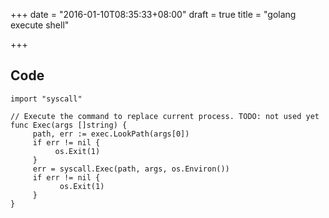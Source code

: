 +++
date = "2016-01-10T08:35:33+08:00"
draft = true
title = "golang execute shell"

+++



## Code

```
import "syscall"
```

```
// Execute the command to replace current process. TODO: not used yet
func Exec(args []string) {
     path, err := exec.LookPath(args[0])
     if err != nil {
      	  os.Exit(1)
     }
     err = syscall.Exec(path, args, os.Environ())
     if err != nil {
       	   os.Exit(1)
     }
}
```


